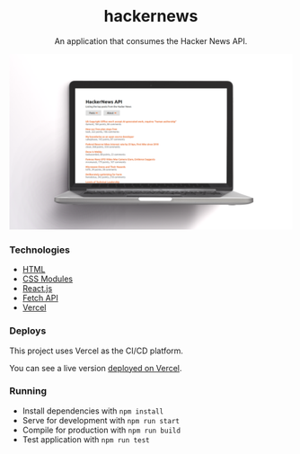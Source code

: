 <br/>

<div align="center">
  <h1>hackernews</h1>
  <p>An application that consumes the Hacker News API.</p>
</div>

<img src="./public/preview-mockup.png"/>

### Technologies

- [HTML](https://developer.mozilla.org/pt-BR/docs/Web/HTML)
- [CSS Modules](https://github.com/css-modules/css-modules)
- [React.js](https://reactjs.org/)
- [Fetch API](https://developer.mozilla.org/pt-BR/docs/Web/API/Fetch_API)
- [Vercel](https://vercel.com/)

### Deploys

This project uses Vercel as the CI/CD platform.

You can see a live version [deployed on Vercel](https://hackernews-joziasmartini.vercel.app/).

### Running

- Install dependencies with `npm install`
- Serve for development with `npm run start`
- Compile for production with `npm run build`
- Test application with `npm run test`
